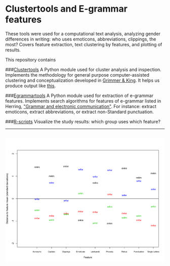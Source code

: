 # Clustertools and E-grammar features

These tools were used for a computational text analysis, analyzing gender differences in writing: who uses emoticons, abbreviations, clippings, the most? Covers feature extraction, text clustering by features, and plotting of results. 

This repository contains 

###[Clustertools](https://github.com/patrickschu/chapter2/blob/master/current/clustertools.py)
A Python module used for cluster analysis and inspection. Implements the methodology for general purpose computer-assisted clustering and conceptualization developed in [Grimmer & King](http://www.pnas.org/content/108/7/2643.short). It helps us produce output like [this](https://github.com/patrickschu/chapter2/blob/master/outputfiles/sample_clustering_output.MD).

###[Egrammartools](https://github.com/patrickschu/chapter2/blob/master/current/egrammartools.py)
A Python module used for extraction of e-grammar features. Implements search algorithms for features of e-grammar listed in Herring, ["Grammar and electronic communication"](http://info.ils.indiana.edu/~herring/e-grammar.pdf). For instance: extract emoticons, extract abbreviations, or extract non-Standard punctuation. 

###[R-scripts](https://github.com/patrickschu/chapter2/blob/master/rscripts/plot_egrammar_by_category_0102.R)
Visualize the study results: which group uses which feature?

---
![alt text](https://github.com/patrickschu/chapter2/blob/master/rscripts/overfeatures%20.png "Plot feature by category")
---
